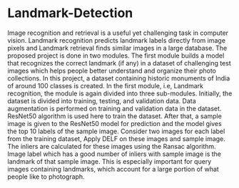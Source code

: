 # Landmark-Detection
Image recognition and retrieval is a useful yet challenging task in computer vision. Landmark recognition predicts landmark labels directly from image pixels and Landmark retrieval finds similar images in a large database. The proposed project is done in two modules. The first module builds a model that recognizes the correct landmark (if any) in a dataset of challenging test images which helps people better understand and organize their photo collections. In this project, a dataset containing historic monuments of India of around 100 classes is created. In the first module, i.e, Landmark recognition, the module is again divided into three sub-modules. Initially, the dataset is divided into training, testing, and validation data. Data augmentation is performed on training and validation data in the dataset. ResNet50 algorithm is used here to train the dataset. After that, a sample image is given to the ResNet50 model for prediction and the model gives the top 10 labels of the sample image. Consider two images for each label from the training dataset, Apply DELF on these images and sample image. The inliers are calculated for these images using the Ransac algorithm. Image label which has a good number of inliers with sample image is the landmark of that sample image. This is especially important for query images containing landmarks, which account for a large portion of what people like to photograph.
